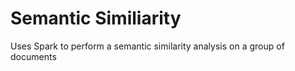 # Semantic Similiarity

Uses Spark to perform a semantic similarity analysis on a group of documents
